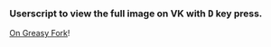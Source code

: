 ### Userscript to view the full image on VK with <kbd>D</kbd> key press.

[On Greasy Fork](https://greasyfork.org/en/scripts/392179-vk-image-view-hotkey)!
